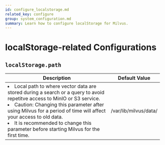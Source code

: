 ```yaml
---
id: configure_localstorage.md
related_key: configure
group: system_configuration.md
summary: Learn how to configure localStorage for Milvus.
---
```


# localStorage-related Configurations



## `localStorage.path`

<table id="localStorage.path">
  <thead>
    <tr>
      <th class="width80">Description</th>
      <th class="width20">Default Value</th> 
    </tr>
  </thead>
  <tbody>
    <tr>
      <td>
        <li>Local path to where vector data are stored during a search or a query to avoid repetitve access to MinIO or S3 service.</li>      
        <li>Caution: Changing this parameter after using Milvus for a period of time will affect your access to old data.</li>      
        <li>It is recommended to change this parameter before starting Milvus for the first time.</li>      </td>
      <td>/var/lib/milvus/data/</td>
    </tr>
  </tbody>
</table>


